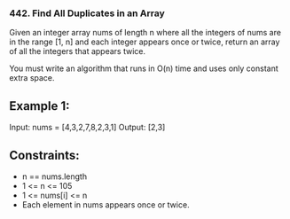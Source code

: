 ### 442. Find All Duplicates in an Array

Given an integer array nums of length n where all the integers of nums are in the range [1, n] and each integer appears once or twice, return an array of all the integers that appears twice.

You must write an algorithm that runs in O(n) time and uses only constant extra space.

## Example 1:

Input: nums = [4,3,2,7,8,2,3,1]
Output: [2,3]

## Constraints:
<ul>
    <li>n == nums.length</li>
    <li>1 <= n <= 105</li>
    <li>1 <= nums[i] <= n</li>
    <li>Each element in nums appears once or twice.</li>
</ul>



